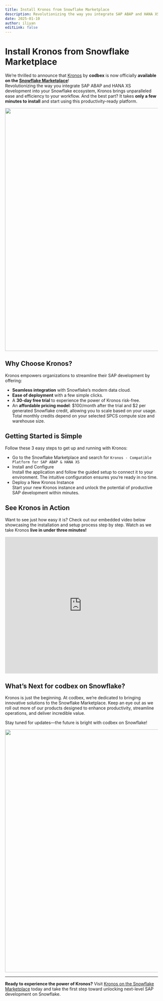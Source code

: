 ```yaml
---
title: Install Kronos from Snowflake Marketplace
description: Revolutionizing the way you integrate SAP ABAP and HANA XS development into your Snowflake ecosystem, Kronos brings unparalleled ease and efficiency to your workflow. And the best part? It takes only a few minutes to install and start using this productivity-ready platform
date: 2025-01-10
author: iliyan
editLink: false
---
```


# Install Kronos from Snowflake Marketplace
We’re thrilled to announce that [Kronos](https://www.codbex.com/products/kronos) by **codbex** is now officially **available on the [Snowflake Marketplace](https://www.snowflake.com/en/data-cloud/marketplace/)**!<br>
Revolutionizing the way you integrate SAP ABAP and HANA XS development into your Snowflake ecosystem, Kronos brings unparalleled ease and efficiency to your workflow. And the best part? It takes **only a few minutes to install** and start using this productivity-ready platform.

<img src="/images/2025-01-10-kronos-on-snowflake-marketplace/kronos-on-snowflake.png" width="800em">

## Why Choose Kronos?
Kronos empowers organizations to streamline their SAP development by offering:
- **Seamless integration** with Snowflake’s modern data cloud.
- **Ease of deployment** with a few simple clicks.
- A **30-day free trial** to experience the power of Kronos risk-free.
- An **affordable pricing model**: $100/month after the trial and $2 per generated Snowflake credit, allowing you to scale based on your usage. Total monthly credits depend on your selected SPCS compute size and warehouse size.

## Getting Started is Simple
Follow these 3 easy steps to get up and running with Kronos:
- Go to the Snowflake Marketplace and search for `Kronos - Compatible Platform for SAP ABAP & HANA XS`
- Install and Configure<br>
  Install the application and follow the guided setup to connect it to your environment. The intuitive configuration ensures you’re ready in no time.
- Deploy a New Kronos Instance<br>
  Start your new Kronos instance and unlock the potential of productive SAP development within minutes.

## See Kronos in Action
Want to see just how easy it is? Check out our embedded video below showcasing the installation and setup process step by step. Watch as we take Kronos **live in under three minutes!**
<iframe width="100%" height="450" src="https://www.youtube.com/embed/VsJwvgCFcuo" frameborder="0" allowfullscreen></iframe>

## What’s Next for codbex on Snowflake?
Kronos is just the beginning. At codbex, we’re dedicated to bringing innovative solutions to the Snowflake Marketplace. Keep an eye out as we roll out more of our products designed to enhance productivity, streamline operations, and deliver incredible value.

Stay tuned for updates—the future is bright with codbex on Snowflake!

<img src="/images/2025-01-10-kronos-on-snowflake-marketplace/bw-move-to-snowflake.jpg" width="800em">

---

**Ready to experience the power of Kronos?** Visit [Kronos on the Snowflake Marketplace](https://app.snowflake.com/marketplace/listing/GZTDZFSWVO/codbex-kronos-compatible-platform-for-sap-abap-hana-xs) today and take the first step toward unlocking next-level SAP development on Snowflake.
